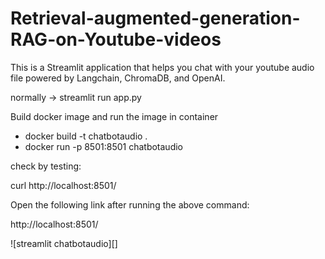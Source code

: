 # Retrieval-augmented-generation-RAG-on-Youtube-videos

This is a Streamlit application that helps you chat with your youtube audio file powered by Langchain, ChromaDB, and OpenAI.

normally -> streamlit run app.py

Build docker image and run the image in container
- docker build -t chatbotaudio . 
- docker run -p 8501:8501  chatbotaudio

check by testing:

curl http://localhost:8501/

Open the following link after running the above command:

http://localhost:8501/

![streamlit chatbotaudio][]
